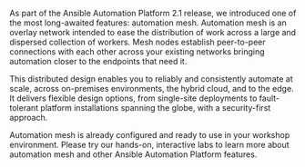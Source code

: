 As part of the Ansible Automation Platform 2.1 release, we introduced one of the most long-awaited features: automation mesh.  Automation mesh is an overlay network intended to ease the distribution of work across a large and dispersed collection of workers. Mesh nodes establish peer-to-peer connections with each other across your existing networks bringing automation closer to the endpoints that need it. 

This distributed design enables you to reliably and consistently automate at scale, across on-premises environments, the hybrid cloud, and to the edge. It delivers flexible design options, from single-site deployments to fault-tolerant platform installations spanning the globe, with a security-first approach.

Automation mesh is already configured and ready to use in your workshop environment. Please try our hands-on, interactive labs to learn more about automation mesh and other Ansible Automation Platform features.